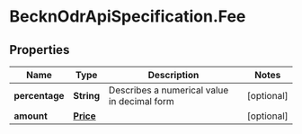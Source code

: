 # BecknOdrApiSpecification.Fee

## Properties

Name | Type | Description | Notes
------------ | ------------- | ------------- | -------------
**percentage** | **String** | Describes a numerical value in decimal form | [optional] 
**amount** | [**Price**](Price.md) |  | [optional] 


